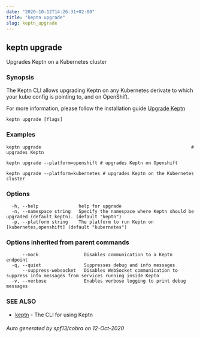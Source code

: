 ```yaml
---
date: "2020-10-12T14:26:31+02:00"
title: "keptn upgrade"
slug: keptn_upgrade
---
```

## keptn upgrade

Upgrades Keptn on a Kubernetes cluster

### Synopsis

The Keptn CLI allows upgrading Keptn on any Kubernetes derivate to which your kube config is pointing to, and on OpenShift.

For more information, please follow the installation guide [Upgrade Keptn](https://v1.keptn.sh/docs/0.7.x/operate/upgrade/)


```
keptn upgrade [flags]
```

### Examples

```
keptn upgrade                                                        # upgrades Keptn

keptn upgrade --platform=openshift # upgrades Keptn on Openshift

keptn upgrade --platform=kubernetes # upgrades Keptn on the Kubernetes cluster

```

### Options

```
  -h, --help               help for upgrade
  -n, --namespace string   Specify the namespace where Keptn should be upgraded (default keptn). (default "keptn")
  -p, --platform string    The platform to run Keptn on [kubernetes,openshift] (default "kubernetes")
```

### Options inherited from parent commands

```
      --mock                 Disables communication to a Keptn endpoint
  -q, --quiet                Suppresses debug and info messages
      --suppress-websocket   Disables WebSocket communication to suppress info messages from services running inside Keptn
  -v, --verbose              Enables verbose logging to print debug messages
```

### SEE ALSO

* [keptn](../keptn/)	 - The CLI for using Keptn

###### Auto generated by spf13/cobra on 12-Oct-2020
